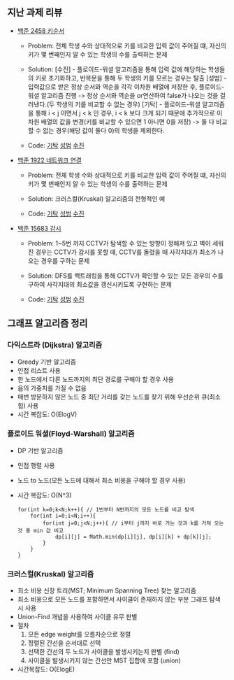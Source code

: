## 지난 과제 리뷰

- [백준 2458 키순서](https://www.acmicpc.net/problem/2458)
  - Problem: 전체 학생 수와 상대적으로 키를 비교한 입력 값이 주어질 떄, 자신의 키가 몇 번째인지 알 수 있는 학생의 수를 출력하는 문제  
  - Solution: [수진] - 플로이드-워셜 알고리즘을 통해 입력 값에 해당하는 학생들의 키로 초기화하고, 반복문을 통해 두 학생의 키를 모르는 경우는 탈출
              [성범] - 입력값으로 받은 정상 순서와 역순을 각각 이차원 배열에 저장한 후, 플로이드-워셜 알고리즘 진행 
                    -> 정상 순서와 역순을 or연산하여 false가 나오는 것을 걸러낸다.(두 학생의 키를 비교할 수 없는 경우)
              [기탁] - 플로이드-워셜 알고리즘을 통해 i < j 이면서 j < k 인 경우, i < k 보다 크게 되기 때문에 추가적으로 이차원 배열의 값을 변경(키를 비교할 수 있으면 1 아니면 0을 저장) 
                    -> 둘 다 비교할 수 없는 경우(해당 값이 둘다 0)의 학생을 제외한다.
  
  - Code: [기탁](https://github.com/gitak/Algorithm_Study/blob/master/DP/Back2458.java) [성범](https://github.com/KvngSungBum/CodingTest/blob/master/src/BaekJoon3/HeightSequence2_2458.java) [수진](https://github.com/ZenithOfApex/suzan/blob/master/BOJ/%5BFloyd-Warshall%5D2458_pypy3.py)

- [백준 1922 네트워크 연결](https://www.acmicpc.net/problem/1922)
  - Problem: 전체 학생 수와 상대적으로 키를 비교한 입력 값이 주어질 떄, 자신의 키가 몇 번째인지 알 수 있는 학생의 수를 출력하는 문제  
  - Solution: 크러스컬(Kruskal) 알고리즘의 전형적인 예
  
   - Code: [기탁](https://github.com/gitak/Algorithm_Study/blob/master/DP/Back2458.java) [성범](https://github.com/KvngSungBum/CodingTest/blob/master/src/BaekJoon4/NetworkConnection2_1922.java) [수진](https://github.com/ZenithOfApex/suzan/blob/master/BOJ/%5BKruskal%5D1922.py)
   
- [백준 15683 감시](https://www.acmicpc.net/problem/15683)
  - Problem: 1~5번 까지 CCTV가 탐색할 수 있는 방향이 정해져 있고 벽이 세워진 경우는 CCTV가 감시를 못할 때, CCTV를 돌렸을 때 사각지대가 최소가 나오는 경우를 구하는 문제
  - Solution: DFS를 백트래킹을 통해 CCTV가 확인할 수 있는 모든 경우의 수를 구하여 사각지대의 최소값을 갱신시키도록 구현하는 문제
 
  - Code: [기탁](https://github.com/gitak/Algorithm_Study/blob/master/BruteForce/Back15683.java) [성범](https://github.com/KvngSungBum/CodingTest/blob/master/src/BaekJoon4/Observation2_15683.java) [수진](https://github.com/ZenithOfApex/suzan/blob/master/BOJ/%5BDFS%26%EA%B5%AC%ED%98%84%5D15683.py)
 
## 그래프 알고리즘 정리

### 다익스트라 (Dijkstra) 알고리즘
- Greedy 기반 알고리즘
- 인접 리스트 사용
- 한 노드에서 다른 노드까지의 최단 경로를 구해야 할 경우 사용
- 음의 가중치를 가질 수 없음
- 매번 방문하지 않은 노드 중 최단 거리를 갖는 노드를 찾기 위해 우선순위 큐(최소 힙) 사용
- 시간 복잡도: O(ElogV)



### 플로이드 워셜(Floyd-Warshall) 알고리즘
- DP 기반 알고리즘
- 인접 행렬 사용
- 노드 to 노드(모든 노드에 대해서 최소 비용을 구해야 할 경우 사용)
- 시간 복잡도: O(N^3)
    
    ```
    for(int k=0;k<N;k++){ // 1번부터 N번까지의 모든 노드를 비교 탐색
    	for(int i=0;i<N;i++){
    		for(int j=0;j<N;j++){ // i부터 j까지 바로 가는 것과 k를 거쳐 오는 것 중 min 값 비교
    			dp[i][j] = Math.min(dp[i][j], dp[i][k] + dp[k][j];
    		}
    	}
    }
    ```
    
    
### 크러스컬(Kruskal) 알고리즘
  - 최소 비용 신장 트리(MST; Minimum Spanning Tree) 찾는 알고리즘
  - 최소 비용으로 모든 노드를 포함하면서 사이클이 존재하지 않는 부분 그래프 탐색 시 사용
  - Union-Find 개념을 사용하여 사이클 유무 판별
  - 절차
    1. 모든 edge weight를 오름차순으로 정렬
    2. 정렬된 간선을 순서대로 선택
    3. 선택한 간선의 두 노드가 사이클을 발생시키는지 판별 (find)
    4. 사이클을 발생시키지 않는 간선만 MST 집합에 포함 (union)
  - 시간복잡도: O(ElogE)
